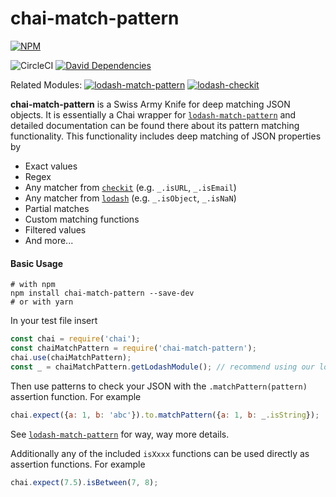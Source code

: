 # chai-match-pattern
[![NPM](https://nodei.co/npm/chai-match-pattern.png?downloads=true)](https://www.npmjs.com/package/chai-match-pattern)

![CircleCI](https://circleci.com/gh/Originate/chai-match-pattern.svg?style=shield&circle-token=:circle-token)
[![David Dependencies](https://david-dm.org/Originate/chai-match-pattern.svg)](https://david-dm.org/Originate/chai-match-pattern)

Related Modules:
[![lodash-match-pattern](https://img.shields.io/npm/v/lodash-match-pattern.svg?label=lodash-match-pattern)](https://www.npmjs.com/package/lodash-match-pattern)
[![lodash-checkit](https://img.shields.io/npm/v/lodash-checkit.svg?label=lodash-checkit)](https://www.npmjs.com/package/lodash-checkit)

**chai-match-pattern** is a Swiss Army Knife for deep matching JSON objects. It is essentially a Chai wrapper for [`lodash-match-pattern`](https://github.com/originate/lodash-match-pattern) and detailed documentation can be found there about its pattern matching functionality. This functionality includes deep matching of JSON properties by

* Exact values
* Regex
* Any matcher from [`checkit`](https://github.com/tgriesser/checkit) (e.g. `_.isURL`, `_.isEmail`)
* Any matcher from [`lodash`](https://lodash.com/docs) (e.g. `_.isObject`, `_.isNaN`)
* Partial matches
* Custom matching functions
* Filtered values
* And more...


#### Basic Usage
```
# with npm
npm install chai-match-pattern --save-dev
# or with yarn
```


In your test file insert

```javascript
const chai = require('chai');
const chaiMatchPattern = require('chai-match-pattern');
chai.use(chaiMatchPattern);
const _ = chaiMatchPattern.getLodashModule(); // recommend using our lodash extension
```

Then use patterns to check your JSON with the `.matchPattern(pattern)` assertion function.  For example

```javascript
chai.expect({a: 1, b: 'abc'}).to.matchPattern({a: 1, b: _.isString});
```

See [`lodash-match-pattern`](https://github.com/originate/lodash-match-pattern) for way, way more details.

Additionally any of the included `isXxxx` functions can be used directly as assertion functions. For example

```javascript
chai.expect(7.5).isBetween(7, 8);
```

